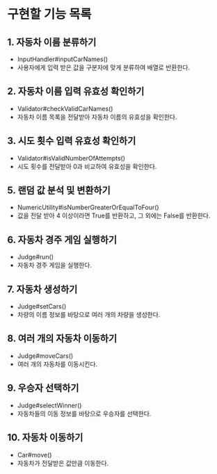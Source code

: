 # 구현할 기능 목록
## 1. 자동차 이름 분류하기
- InputHandler#inputCarNames()
- 사용자에게 입력 받은 값을 구분자에 맞게 분류하여 배열로 반환한다.

## 2. 자동차 이름 입력 유효성 확인하기
- Validator#checkValidCarNames()
- 자동차 이름 목록을 전달받아 자동차 이름의 유효성을 확인한다.

## 3. 시도 횟수 입력 유효성 확인하기
- Validator#isValidNumberOfAttempts()
- 시도 횟수를 전달받아 0과 비교하여 유효성을 확인한다.

## 5. 랜덤 값 분석 및 변환하기
- NumericUtility#isNumberGreaterOrEqualToFour()
- 값을 전달 받아 4 이상이라면 True를 반환하고, 그 외에는 False를 반환한다.

## 6. 자동차 경주 게임 실행하기
- Judge#run()
- 자동차 경주 게임을 실행한다.

## 7. 자동차 생성하기
- Judge#setCars()
- 차량의 이름 정보를 바탕으로 여러 개의 차량을 생성한다.

## 8. 여러 개의 자동차 이동하기
- Judge#moveCars()
- 여러 개의 자동차를 이동시킨다.

## 9. 우승자 선택하기
- Judge#selectWinner()
- 자동차들의 이동 정보를 바탕으로 우승자를 선택한다.

## 10. 자동차 이동하기
- Car#move()
- 자동차가 전달받은 값만큼 이동한다.

